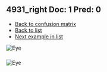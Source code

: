 ## 4931_right Doc: 1 Pred: 0
- [Back to confusion matrix](https://github.com/juliandewit/kaggle_retinopathy/blob/master/matrix.md)
- [Back to list](https://github.com/juliandewit/kaggle_retinopathy/blob/master/lists/10/list.md)
- [Next example in list](https://github.com/juliandewit/kaggle_retinopathy/blob/master/lists/10/49/4946_left.md)

![Eye](https://retinopaty.blob.core.windows.net/size1024/4931_right_1.jpeg)

### 

![Eye]()
